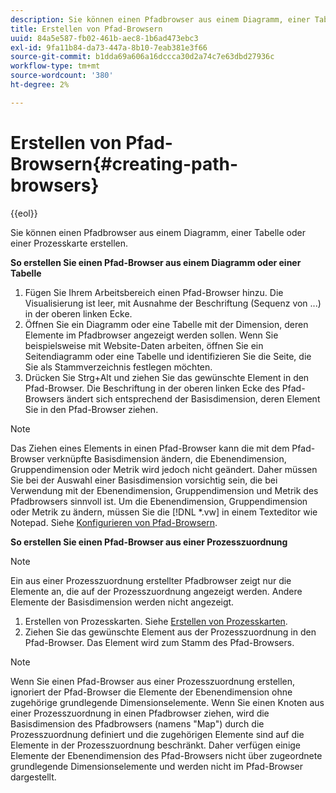 ```yaml
---
description: Sie können einen Pfadbrowser aus einem Diagramm, einer Tabelle oder einer Prozesskarte erstellen.
title: Erstellen von Pfad-Browsern
uuid: 84a5e587-fb02-461b-aec8-1b6ad473ebc3
exl-id: 9fa11b84-da73-447a-8b10-7eab381e3f66
source-git-commit: b1dda69a606a16dccca30d2a74c7e63dbd27936c
workflow-type: tm+mt
source-wordcount: '380'
ht-degree: 2%

---
```


# Erstellen von Pfad-Browsern{#creating-path-browsers}

{{eol}}

Sie können einen Pfadbrowser aus einem Diagramm, einer Tabelle oder einer Prozesskarte erstellen.

**So erstellen Sie einen Pfad-Browser aus einem Diagramm oder einer Tabelle**

1. Fügen Sie Ihrem Arbeitsbereich einen Pfad-Browser hinzu. Die Visualisierung ist leer, mit Ausnahme der Beschriftung (Sequenz von ...) in der oberen linken Ecke.
1. Öffnen Sie ein Diagramm oder eine Tabelle mit der Dimension, deren Elemente im Pfadbrowser angezeigt werden sollen. Wenn Sie beispielsweise mit Website-Daten arbeiten, öffnen Sie ein Seitendiagramm oder eine Tabelle und identifizieren Sie die Seite, die Sie als Stammverzeichnis festlegen möchten.
1. Drücken Sie Strg+Alt und ziehen Sie das gewünschte Element in den Pfad-Browser. Die Beschriftung in der oberen linken Ecke des Pfad-Browsers ändert sich entsprechend der Basisdimension, deren Element Sie in den Pfad-Browser ziehen.

>[!NOTE]
>
>Das Ziehen eines Elements in einen Pfad-Browser kann die mit dem Pfad-Browser verknüpfte Basisdimension ändern, die Ebenendimension, Gruppendimension oder Metrik wird jedoch nicht geändert. Daher müssen Sie bei der Auswahl einer Basisdimension vorsichtig sein, die bei Verwendung mit der Ebenendimension, Gruppendimension und Metrik des Pfadbrowsers sinnvoll ist. Um die Ebenendimension, Gruppendimension oder Metrik zu ändern, müssen Sie die [!DNL *.vw] in einem Texteditor wie Notepad. Siehe [Konfigurieren von Pfad-Browsern](../../../../home/c-get-started/c-intf-anlys-ftrs/t-config-path-brwsr.md#task-bbb3ddaa140a414f984b697c2b8202a3).

**So erstellen Sie einen Pfad-Browser aus einer Prozesszuordnung**

>[!NOTE]
>
>Ein aus einer Prozesszuordnung erstellter Pfadbrowser zeigt nur die Elemente an, die auf der Prozesszuordnung angezeigt werden. Andere Elemente der Basisdimension werden nicht angezeigt.

1. Erstellen von Prozesskarten. Siehe [Erstellen von Prozesskarten](../../../../home/c-get-started/c-analysis-vis/c-proc-maps/c-create-proc-maps.md#concept-daf5b14dae7a442191611b1b9c1122bf).
1. Ziehen Sie das gewünschte Element aus der Prozesszuordnung in den Pfad-Browser. Das Element wird zum Stamm des Pfad-Browsers.

>[!NOTE]
>
>Wenn Sie einen Pfad-Browser aus einer Prozesszuordnung erstellen, ignoriert der Pfad-Browser die Elemente der Ebenendimension ohne zugehörige grundlegende Dimensionselemente. Wenn Sie einen Knoten aus einer Prozesszuordnung in einen Pfadbrowser ziehen, wird die Basisdimension des Pfadbrowsers (namens &quot;Map&quot;) durch die Prozesszuordnung definiert und die zugehörigen Elemente sind auf die Elemente in der Prozesszuordnung beschränkt. Daher verfügen einige Elemente der Ebenendimension des Pfad-Browsers nicht über zugeordnete grundlegende Dimensionselemente und werden nicht im Pfad-Browser dargestellt.
